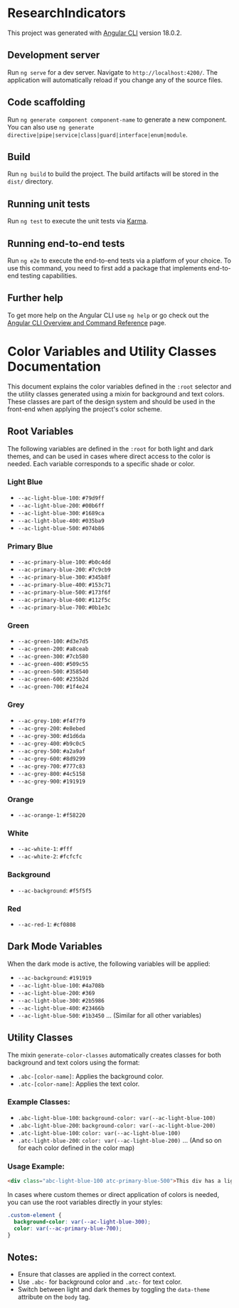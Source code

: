 # ResearchIndicators

This project was generated with [Angular CLI](https://github.com/angular/angular-cli) version 18.0.2.

## Development server

Run `ng serve` for a dev server. Navigate to `http://localhost:4200/`. The application will automatically reload if you change any of the source files.

## Code scaffolding

Run `ng generate component component-name` to generate a new component. You can also use `ng generate directive|pipe|service|class|guard|interface|enum|module`.

## Build

Run `ng build` to build the project. The build artifacts will be stored in the `dist/` directory.

## Running unit tests

Run `ng test` to execute the unit tests via [Karma](https://karma-runner.github.io).

## Running end-to-end tests

Run `ng e2e` to execute the end-to-end tests via a platform of your choice. To use this command, you need to first add a package that implements end-to-end testing capabilities.

## Further help

To get more help on the Angular CLI use `ng help` or go check out the [Angular CLI Overview and Command Reference](https://angular.dev/tools/cli) page.

# Color Variables and Utility Classes Documentation

This document explains the color variables defined in the `:root` selector and the utility classes generated using a mixin for background and text colors. These classes are part of the design system and should be used in the front-end when applying the project's color scheme.

## Root Variables

The following variables are defined in the `:root` for both light and dark themes, and can be used in cases where direct access to the color is needed. Each variable corresponds to a specific shade or color.

### Light Blue

- `--ac-light-blue-100`: `#79d9ff`
- `--ac-light-blue-200`: `#00b6ff`
- `--ac-light-blue-300`: `#1689ca`
- `--ac-light-blue-400`: `#035ba9`
- `--ac-light-blue-500`: `#074b86`

### Primary Blue

- `--ac-primary-blue-100`: `#b0c4dd`
- `--ac-primary-blue-200`: `#7c9cb9`
- `--ac-primary-blue-300`: `#345b8f`
- `--ac-primary-blue-400`: `#153c71`
- `--ac-primary-blue-500`: `#173f6f`
- `--ac-primary-blue-600`: `#112f5c`
- `--ac-primary-blue-700`: `#0b1e3c`

### Green

- `--ac-green-100`: `#d3e7d5`
- `--ac-green-200`: `#a8ceab`
- `--ac-green-300`: `#7cb580`
- `--ac-green-400`: `#509c55`
- `--ac-green-500`: `#358540`
- `--ac-green-600`: `#235b2d`
- `--ac-green-700`: `#1f4e24`

### Grey

- `--ac-grey-100`: `#f4f7f9`
- `--ac-grey-200`: `#e8ebed`
- `--ac-grey-300`: `#d1d6da`
- `--ac-grey-400`: `#b9c0c5`
- `--ac-grey-500`: `#a2a9af`
- `--ac-grey-600`: `#8d9299`
- `--ac-grey-700`: `#777c83`
- `--ac-grey-800`: `#4c5158`
- `--ac-grey-900`: `#191919`

### Orange

- `--ac-orange-1`: `#f58220`

### White

- `--ac-white-1`: `#fff`
- `--ac-white-2`: `#fcfcfc`

### Background

- `--ac-background`: `#f5f5f5`

### Red

- `--ac-red-1`: `#cf0808`

## Dark Mode Variables

When the dark mode is active, the following variables will be applied:

- `--ac-background`: `#191919`
- `--ac-light-blue-100`: `#4a708b`
- `--ac-light-blue-200`: `#369`
- `--ac-light-blue-300`: `#2b5986`
- `--ac-light-blue-400`: `#23466b`
- `--ac-light-blue-500`: `#1b3450`
  ... (Similar for all other variables)

## Utility Classes

The mixin `generate-color-classes` automatically creates classes for both background and text colors using the format:

- `.abc-[color-name]`: Applies the background color.
- `.atc-[color-name]`: Applies the text color.

### Example Classes:

- `.abc-light-blue-100`: `background-color: var(--ac-light-blue-100)`
- `.abc-light-blue-200`: `background-color: var(--ac-light-blue-200)`
- `.atc-light-blue-100`: `color: var(--ac-light-blue-100)`
- `.atc-light-blue-200`: `color: var(--ac-light-blue-200)`
  ... (And so on for each color defined in the color map)

### Usage Example:

```html
<div class="abc-light-blue-100 atc-primary-blue-500">This div has a light blue background and primary blue text.</div>
```

In cases where custom themes or direct application of colors is needed, you can use the root variables directly in your styles:

```css
.custom-element {
  background-color: var(--ac-light-blue-300);
  color: var(--ac-primary-blue-700);
}
```

## Notes:

- Ensure that classes are applied in the correct context.
- Use `.abc-` for background color and `.atc-` for text color.
- Switch between light and dark themes by toggling the `data-theme` attribute on the `body` tag.
